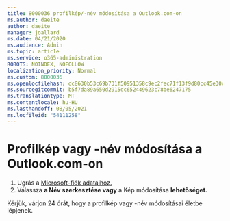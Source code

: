 ```yaml
---
title: 8000036 profilkép/-név módosítása a Outlook.com-on
ms.author: daeite
author: daeite
manager: joallard
ms.date: 04/21/2020
ms.audience: Admin
ms.topic: article
ms.service: o365-administration
ROBOTS: NOINDEX, NOFOLLOW
localization_priority: Normal
ms.custom: 8000036
ms.openlocfilehash: dc8630b53c69b731f50951358c9ec2fec71f13f9d80cc45e30c5741c2a10de56
ms.sourcegitcommit: b5f7da89a650d2915dc652449623c78be6247175
ms.translationtype: MT
ms.contentlocale: hu-HU
ms.lasthandoff: 08/05/2021
ms.locfileid: "54111258"
---
```

# <a name="change-my-profile-picture-or-name-in-outlookcom"></a>Profilkép vagy -név módosítása a Outlook.com-on

1. Ugrás a [Microsoft-fiók adataihoz.](https://go.microsoft.com/fwlink/p/?linkid=860841)
1. Válassza **a Név szerkesztése vagy** a Kép módosítása **lehetőséget.**

Kérjük, várjon 24 órát, hogy a profilkép vagy -név módosításai életbe lépjenek.